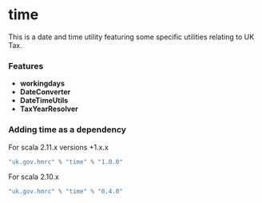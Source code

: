 time
====

This is a date and time utility featuring some specific utilities relating to UK Tax.

### Features
* **workingdays**
* **DateConverter**
* **DateTimeUtils**
* **TaxYearResolver**

### Adding time as a dependency

For scala 2.11.x versions +1.x.x
```scala
"uk.gov.hmrc" % "time" % "1.0.0"
```

For scala 2.10.x
```scala
"uk.gov.hmrc" % "time" % "0.4.0"
```
